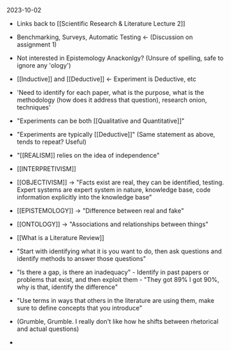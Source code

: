 2023-10-02

* Links back to [[Scientific Research & Literature Lecture 2]]

* Benchmarking, Surveys, Automatic Testing <- (Discussion on assignment 1)

* Not interested in Epistemology Anackonlgy? (Unsure of spelling, safe to ignore any 'ology')

* [[Inductive]] and [[Deductive]] <- Experiment is Deductive, etc

* 'Need to identify for each paper, what is the purpose, what is the methodology (how does it address that question), research onion, techniques'

* "Experiments can be both [[Qualitative and Quantitative]]"

* "Experiments are typically [[Deductive]]" (Same statement as above, tends to repeat? Useful)

* "[[REALISM]] relies on the idea of independence"

* [[INTERPRETIVISM]]

* [[OBJECTIVISM]] -> "Facts exist are real, they can be identified, testing. Expert systems are expert system in nature, knowledge base, code information explicitly into the knowledge base"

* [[EPISTEMOLOGY]] -> "Difference between real and fake"

* [[ONTOLOGY]] -> "Associations and relationships between things"

* [[What is a Literature Review]]

* "Start with identifying what it is you want to do, then ask questions and identify methods to answer those questions"

* "Is there a gap, is there an inadequacy" - Identify in past papers or problems that exist, and then exploit them - "They got 89% I got 90%, why is that, identify the difference"

* "Use terms in ways that others in the literature are using them, make sure to define concepts that you introduce"

* (Grumble, Grumble. I really don't like how he shifts between rhetorical and actual questions)

* 